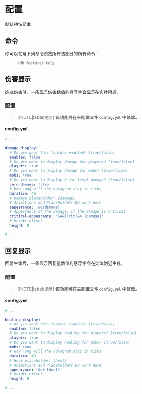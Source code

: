 # 配置
默认特性配置

## 命令

你可以使用下列命令浏览所有该部分的所有命令：
> ```
> /dh features help
> ```

## 伤害显示

造成伤害时，一条显示伤害数值的悬浮字会显示在实体附近。

### 配置

> [!NOTE|label:提示]
> **该功能可在主配置文件 `config.yml` 中修改。**

#### config.yml

```YAML
# ...

damage-display:
  # Do you want this feature enabled? [true/false]
  enabled: false
  # Do you want to display damage for players? [true/false]
  players: true
  # Do you want to display damage for mobs? [true/false]
  mobs: true
  # Do you want to display 0 (or less) damage? [true/false]
  zero-damage: false
  # How long will the hologram stay in ticks
  duration: 40
  # Damage placeholder: {damage}
  # Animations and Placeholders DO work here
  appearance: '&c{damage}'
  # Appearance of the damage, if the damage is critical
  critical-appearance: '&4&lCrit!&4 {damage}'
  # Height offset
  height: 0

# ...
```

## 回复显示

回复生命后，一条显示回复量数值的悬浮字会在实体附近生成。

### 配置

> [!NOTE|label:提示]
> **该功能可在主配置文件 `config.yml` 中修改。**

#### config.yml

```YAML
# ...

healing-display:
  # Do you want this feature enabled? [true/false]
  enabled: false
  # Do you want to display healing for players? [true/false]
  players: true
  # Do you want to display healing for mobs? [true/false]
  mobs: true
  # How long will the hologram stay in ticks
  duration: 40
  # Heal placeholder: {heal}
  # Animations and Placeholders DO work here
  appearance: '&a+ {heal}'
  # Height offset
  height: 0

# ...
```